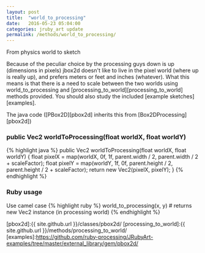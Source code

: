 ```yaml
---
layout: post
title:  "world_to_processing"
date:   2016-05-23 05:04:00
categories: jruby_art update
permalink: /methods/world_to_processing/
---
```

From physics world to sketch

Because of the peculiar choice by the processing guys down is up (dimensions in pixels) jbox2d doesn't like to live in the pixel world (where up is really up), and prefers meters or feet and inches (whatever). What this means is that there is a need to scale between the two worlds using world_to_processing and [processing_to_world][processing_to_world] methods provided. You should also study the included [example sketches][examples].

The java code ([PBox2D][pbox2d] inherits this from [Box2DProcessing][pbox2d])
### public Vec2 worldToProcessing(float worldX, float worldY) ###
{% highlight java %}
public Vec2 worldToProcessing(float worldX, float worldY) {
        float pixelX = map(worldX, 0f, 1f, parent.width / 2, parent.width / 2 + scaleFactor);
        float pixelY = map(worldY, 1f, 0f, parent.height / 2, parent.height / 2 + scaleFactor);
        return new Vec2(pixelX, pixelY);
}
{% endhighlight %}

### Ruby usage ###
Use camel case
{% highlight ruby %}
world_to_processing(x, y) # returns new Vec2 instance (in processing world)
{% endhighlight %}

[pbox2d]:{{ site.github.url }}/classes/pbox2d/
[processing_to_world]:{{ site.github.url }}/methods/processing_to_world/
[examples]:https://github.com/ruby-processing/JRubyArt-examples/tree/master/external_library/gem/pbox2d/
